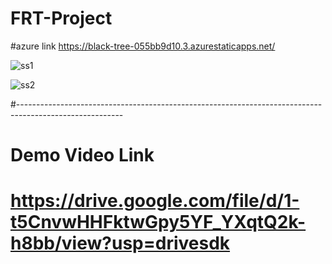 # FRT-Project
#azure link https://black-tree-055bb9d10.3.azurestaticapps.net/


![ss1](https://github.com/Krishnakumar-Maurya/FRT-Project/assets/94703314/53172a26-1e25-4529-b6f1-3fb05a0393f2)


![ss2](https://github.com/Krishnakumar-Maurya/FRT-Project/assets/94703314/783882ed-26ad-48d2-81cd-ba80fe75fe65)

#--------------------------------------------------------------------------------------------------------
# Demo Video Link
# https://drive.google.com/file/d/1-t5CnvwHHFktwGpy5YF_YXqtQ2k-h8bb/view?usp=drivesdk
